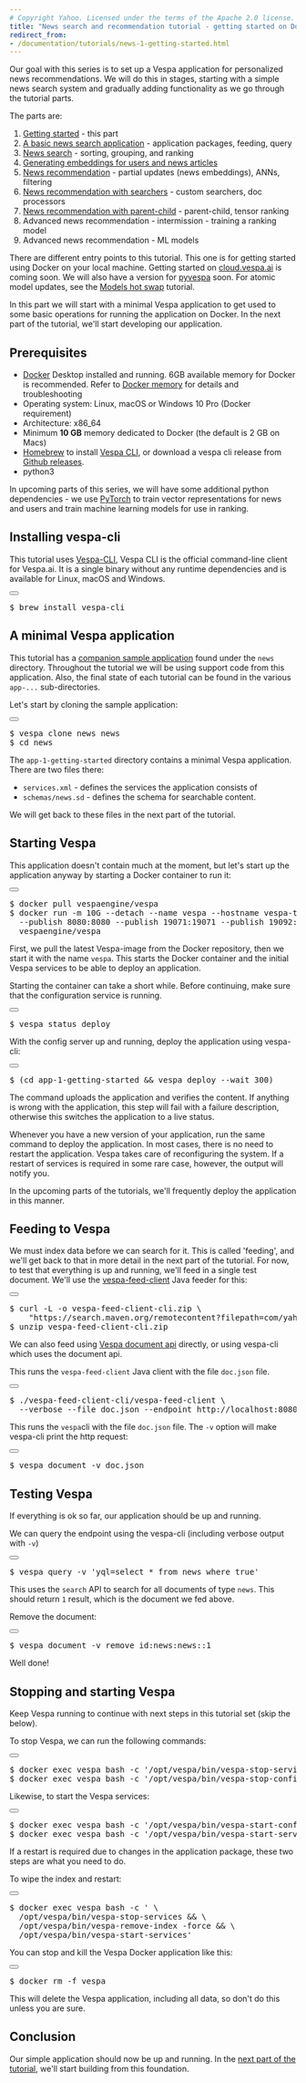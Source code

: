 ```yaml
---
# Copyright Yahoo. Licensed under the terms of the Apache 2.0 license. See LICENSE in the project root.
title: "News search and recommendation tutorial - getting started on Docker"
redirect_from:
- /documentation/tutorials/news-1-getting-started.html
---
```



Our goal with this series is to set up a Vespa application for personalized
news recommendations. We will do this in stages, starting with a simple news
search system and gradually adding functionality as we go through the
tutorial parts.

The parts are:  

1. [Getting started](news-1-getting-started.html) - this part
2. [A basic news search application](news-2-basic-feeding-and-query.html) - application packages, feeding, query
3. [News search](news-3-searching.html) - sorting, grouping, and ranking
4. [Generating embeddings for users and news articles](news-4-embeddings.html)
5. [News recommendation](news-5-recommendation.html) - partial updates (news embeddings), ANNs, filtering
6. [News recommendation with searchers](news-6-recommendation-with-searchers.html) - custom searchers, doc processors
7. [News recommendation with parent-child](news-7-recommendation-with-parent-child.html) - parent-child, tensor ranking
8. Advanced news recommendation - intermission - training a ranking model
9. Advanced news recommendation - ML models

There are different entry points to this tutorial. This one is for getting
started using Docker on your local machine. Getting started on 
[cloud.vespa.ai](https://cloud.vespa.ai) is coming soon. We will also have a
version for [pyvespa](https://github.com/vespa-engine/pyvespa) soon.
For atomic model updates, see the [Models hot swap](models-hot-swap.html) tutorial.

In this part we will start with a minimal Vespa application to
get used to some basic operations for running the application on Docker.
In the next part of the tutorial, we'll start developing our application.

## Prerequisites

* [Docker](https://www.docker.com/) Desktop installed and running. 6GB available memory for Docker is recommended.
  Refer to [Docker memory](https://docs.vespa.ai/en/operations/docker-containers.html#memory)
  for details and troubleshooting
* Operating system: Linux, macOS or Windows 10 Pro (Docker requirement)
* Architecture: x86_64
* Minimum **10 GB** memory dedicated to Docker (the default is 2 GB on Macs)
* [Homebrew](https://brew.sh/) to install [Vespa CLI](https://docs.vespa.ai/en/vespa-cli.html), or download
  a vespa cli release from [Github releases](https://github.com/vespa-engine/vespa/releases).
* python3 

In upcoming parts of this series, we will have some additional python dependencies -
we use [PyTorch](https://pytorch.org/) to train vector representations for news and users
and train machine learning models for use in ranking.

## Installing vespa-cli 

This tutorial uses [Vespa-CLI](https://docs.vespa.ai/en/vespa-cli.html), Vespa CLI is the official command-line client for Vespa.ai.
It is a single binary without any runtime dependencies and is available for Linux, macOS and Windows.

<div class="pre-parent">
  <button class="d-icon d-duplicate pre-copy-button" onclick="copyPreContent(this)"></button>
<pre>
$ brew install vespa-cli 
</pre>
</div>

## A minimal Vespa application

This tutorial has a [companion sample application](https://github.com/vespa-engine/sample-apps.git)
found under the `news` directory. Throughout the tutorial we will be
using support code from this application. Also, the final state of 
each tutorial can be found in the various `app-...` sub-directories.

Let's start by cloning the sample application:

<div class="pre-parent">
  <button class="d-icon d-duplicate pre-copy-button" onclick="copyPreContent(this)"></button>
<pre data-test="exec">
$ vespa clone news news
$ cd news
</pre>
</div>

The `app-1-getting-started` directory contains a minimal Vespa application.
There are two files there:

- `services.xml` -  defines the services the application consists of
- `schemas/news.sd` - defines the schema for searchable content. 

We will get back to these files in the next part of the tutorial.

## Starting Vespa

This application doesn't contain much at the moment, but let's start up the
application anyway by starting a Docker container to run it:

<div class="pre-parent">
  <button class="d-icon d-duplicate pre-copy-button" onclick="copyPreContent(this)"></button>
<pre data-test="exec">
$ docker pull vespaengine/vespa
$ docker run -m 10G --detach --name vespa --hostname vespa-tutorial \
  --publish 8080:8080 --publish 19071:19071 --publish 19092:19092 \
  vespaengine/vespa
</pre>
</div>

First, we pull the latest Vespa-image from the Docker repository, then we
start it with the name `vespa`. This starts the Docker container and the
initial Vespa services to be able to deploy an application.

Starting the container can take a short while. Before continuing, make sure
that the configuration service is running. 

<div class="pre-parent">
  <button class="d-icon d-duplicate pre-copy-button" onclick="copyPreContent(this)"></button>
<pre data-test="exec" data-test-wait-for="is ready">
$ vespa status deploy
</pre>
</div>

With the config server up and running, deploy the application using vespa-cli:

<div class="pre-parent">
  <button class="d-icon d-duplicate pre-copy-button" onclick="copyPreContent(this)"></button>
<pre data-test="exec" data-test-assert-contains="is ready">
$ (cd app-1-getting-started && vespa deploy --wait 300)  
</pre>
</div>

The command uploads the application and verifies the content.
If anything is wrong with the application, this step will fail with a failure description,
otherwise this switches the application to a live status.

Whenever you have a new version of your application, 
run the same command to deploy the application.
In most cases, there is no need to restart the application.
Vespa takes care of reconfiguring the system.
If a restart of services is required in some rare case, however, the output will notify you.

In the upcoming parts of the tutorials, we'll frequently deploy the 
application in this manner. 

## Feeding to Vespa

We must index data before we can search for it. This is called 'feeding', and
we'll get back to that in more detail in the next part of the tutorial. For
now, to test that everything is up and running, we'll feed in a single test
document. We'll use the [vespa-feed-client](https://docs.vespa.ai/en/vespa-feed-client.html) 
Java feeder for this:

<div class="pre-parent">
  <button class="d-icon d-duplicate pre-copy-button" onclick="copyPreContent(this)"></button>
<pre data-test="exec">
$ curl -L -o vespa-feed-client-cli.zip \
    "https://search.maven.org/remotecontent?filepath=com/yahoo/vespa/vespa-feed-client-cli/7.527.20/vespa-feed-client-cli-7.527.20-zip.zip"
$ unzip vespa-feed-client-cli.zip
</pre>
</div>

We can also feed using [Vespa document api](https://docs.vespa.ai/en/document-v1-api-guide.html) directly,
 or using vespa-cli which uses the document api. 

This runs the `vespa-feed-client` Java client with the file `doc.json` file.
<div class="pre-parent">
  <button class="d-icon d-duplicate pre-copy-button" onclick="copyPreContent(this)"></button>
<pre data-test="exec" >
$ ./vespa-feed-client-cli/vespa-feed-client \
  --verbose --file doc.json --endpoint http://localhost:8080
</pre>
</div>

This runs the `vespa`cli with the file `doc.json` file. The `-v` option will make vespa-cli
print the http request:

<div class="pre-parent">
  <button class="d-icon d-duplicate pre-copy-button" onclick="copyPreContent(this)"></button>
<pre data-test="exec" >
$ vespa document -v doc.json
</pre>
</div>

## Testing Vespa

If everything is ok so far, our application should be up and running.

We can query the endpoint using the vespa-cli (including verbose output with `-v`)

<div class="pre-parent">
  <button class="d-icon d-duplicate pre-copy-button" onclick="copyPreContent(this)"></button>
<pre data-test="exec" data-test-assert-contains='Hello world!'>
$ vespa query -v 'yql=select * from news where true'
</pre>
</div>

This uses the `search` API to search for all documents of type `news`.
This should return `1` result, which is the document we fed above. 

Remove the document:

<div class="pre-parent">
  <button class="d-icon d-duplicate pre-copy-button" onclick="copyPreContent(this)"></button>
<pre data-test="exec" data-test-assert-contains='id:news:news::1'>
$ vespa document -v remove id:news:news::1
</pre>
</div>

Well done!


## Stopping and starting Vespa

Keep Vespa running to continue with next steps in this tutorial set (skip the below).

To stop Vespa, we can run the following commands:

<div class="pre-parent">
  <button class="d-icon d-duplicate pre-copy-button" onclick="copyPreContent(this)"></button>
<pre>
$ docker exec vespa bash -c '/opt/vespa/bin/vespa-stop-services'
$ docker exec vespa bash -c '/opt/vespa/bin/vespa-stop-configserver'
</pre>
</div>

Likewise, to start the Vespa services:

<div class="pre-parent">
  <button class="d-icon d-duplicate pre-copy-button" onclick="copyPreContent(this)"></button>
<pre>
$ docker exec vespa bash -c '/opt/vespa/bin/vespa-start-configserver'
$ docker exec vespa bash -c '/opt/vespa/bin/vespa-start-services'
</pre>
</div>

If a restart is required due to changes in the application package,
these two steps are what you need to do.

To wipe the index and restart:

<div class="pre-parent">
  <button class="d-icon d-duplicate pre-copy-button" onclick="copyPreContent(this)"></button>
<pre>
$ docker exec vespa bash -c ' \
  /opt/vespa/bin/vespa-stop-services && \
  /opt/vespa/bin/vespa-remove-index -force && \
  /opt/vespa/bin/vespa-start-services'
</pre>
</div>

You can stop and kill the Vespa Docker application like this:

<div class="pre-parent">
  <button class="d-icon d-duplicate pre-copy-button" onclick="copyPreContent(this)"></button>
<pre data-test="after">
$ docker rm -f vespa
</pre>
</div>

This will delete the Vespa application, including all data, so don't do this unless you are sure.

## Conclusion

Our simple application should now be up and running. In the [next part
of the tutorial](news-2-basic-feeding-and-query.html), we'll start building
from this foundation.

<script src="/js/process_pre.js"></script>
